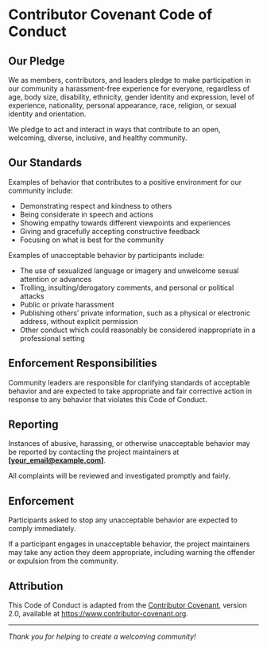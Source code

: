 # Contributor Covenant Code of Conduct

## Our Pledge

We as members, contributors, and leaders pledge to make participation in our community a harassment-free experience for everyone, regardless of age, body size, disability, ethnicity, gender identity and expression, level of experience, nationality, personal appearance, race, religion, or sexual identity and orientation.

We pledge to act and interact in ways that contribute to an open, welcoming, diverse, inclusive, and healthy community.

## Our Standards

Examples of behavior that contributes to a positive environment for our community include:

- Demonstrating respect and kindness to others  
- Being considerate in speech and actions  
- Showing empathy towards different viewpoints and experiences  
- Giving and gracefully accepting constructive feedback  
- Focusing on what is best for the community

Examples of unacceptable behavior by participants include:

- The use of sexualized language or imagery and unwelcome sexual attention or advances  
- Trolling, insulting/derogatory comments, and personal or political attacks  
- Public or private harassment  
- Publishing others’ private information, such as a physical or electronic address, without explicit permission  
- Other conduct which could reasonably be considered inappropriate in a professional setting

## Enforcement Responsibilities

Community leaders are responsible for clarifying standards of acceptable behavior and are expected to take appropriate and fair corrective action in response to any behavior that violates this Code of Conduct.

## Reporting

Instances of abusive, harassing, or otherwise unacceptable behavior may be reported by contacting the project maintainers at **[your_email@example.com]**.

All complaints will be reviewed and investigated promptly and fairly.

## Enforcement

Participants asked to stop any unacceptable behavior are expected to comply immediately.

If a participant engages in unacceptable behavior, the project maintainers may take any action they deem appropriate, including warning the offender or expulsion from the community.

## Attribution

This Code of Conduct is adapted from the [Contributor Covenant](https://www.contributor-covenant.org/version/2/0/code_of_conduct/), version 2.0, available at https://www.contributor-covenant.org.

---

*Thank you for helping to create a welcoming community!*
